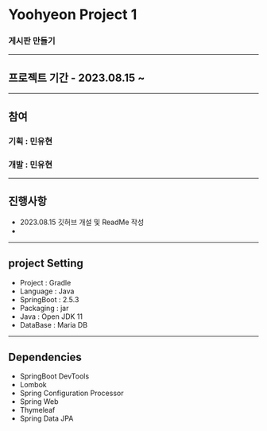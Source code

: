 # Yoohyeon Project 1
### 게시판 만들기
- - -
## 프로젝트 기간 - 2023.08.15 ~
- - -
## 참여
### 기획 : 민유현
### 개발 : 민유현
- - -
## 진행사항
- 2023.08.15 깃허브 개설 및 ReadMe 작성
-
- - -
## project Setting
- Project : Gradle
- Language : Java
- SpringBoot : 2.5.3
- Packaging : jar
- Java : Open JDK 11
- DataBase : Maria DB
- - -
## Dependencies
- SpringBoot DevTools
- Lombok
- Spring Configuration Processor
- Spring Web
- Thymeleaf
- Spring Data JPA
